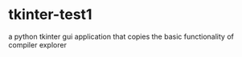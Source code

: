 # tkinter-test1
a python tkinter gui application that copies the basic functionality of compiler explorer
